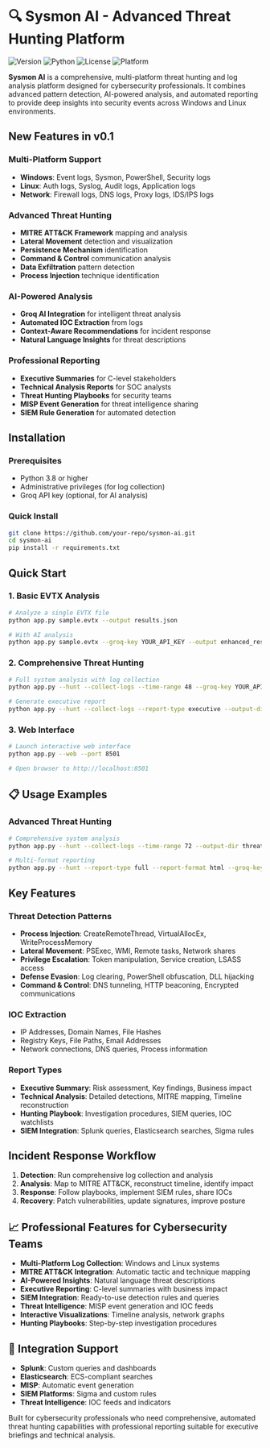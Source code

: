 # 🔍 Sysmon AI - Advanced Threat Hunting Platform

![Version](https://img.shields.io/badge/version-0.1-blue)
![Python](https://img.shields.io/badge/python-3.8+-green)
![License](https://img.shields.io/badge/license-MIT-green)
![Platform](https://img.shields.io/badge/platform-Windows%20%7C%20Linux-lightgrey)

**Sysmon AI** is a comprehensive, multi-platform threat hunting and log analysis platform designed for cybersecurity professionals. It combines advanced pattern detection, AI-powered analysis, and automated reporting to provide deep insights into security events across Windows and Linux environments.

## New Features in v0.1

### Multi-Platform Support
- **Windows**: Event logs, Sysmon, PowerShell, Security logs
- **Linux**: Auth logs, Syslog, Audit logs, Application logs
- **Network**: Firewall logs, DNS logs, Proxy logs, IDS/IPS logs

### Advanced Threat Hunting
- **MITRE ATT&CK Framework** mapping and analysis
- **Lateral Movement** detection and visualization
- **Persistence Mechanism** identification
- **Command & Control** communication analysis
- **Data Exfiltration** pattern detection
- **Process Injection** technique identification

### AI-Powered Analysis
- **Groq AI Integration** for intelligent threat analysis
- **Automated IOC Extraction** from logs
- **Context-Aware Recommendations** for incident response
- **Natural Language Insights** for threat descriptions

### Professional Reporting
- **Executive Summaries** for C-level stakeholders
- **Technical Analysis Reports** for SOC analysts
- **Threat Hunting Playbooks** for security teams
- **MISP Event Generation** for threat intelligence sharing
- **SIEM Rule Generation** for automated detection

## Installation

### Prerequisites
- Python 3.8 or higher
- Administrative privileges (for log collection)
- Groq API key (optional, for AI analysis)

### Quick Install
```bash
git clone https://github.com/your-repo/sysmon-ai.git
cd sysmon-ai
pip install -r requirements.txt
```

## Quick Start

### 1. Basic EVTX Analysis
```bash
# Analyze a single EVTX file
python app.py sample.evtx --output results.json

# With AI analysis
python app.py sample.evtx --groq-key YOUR_API_KEY --output enhanced_results.json
```

### 2. Comprehensive Threat Hunting
```bash
# Full system analysis with log collection
python app.py --hunt --collect-logs --time-range 48 --groq-key YOUR_API_KEY

# Generate executive report
python app.py --hunt --collect-logs --report-type executive --output-dir ./hunt_results
```

### 3. Web Interface
```bash
# Launch interactive web interface
python app.py --web --port 8501

# Open browser to http://localhost:8501
```

## 📋 Usage Examples

### Advanced Threat Hunting
```bash
# Comprehensive system analysis
python app.py --hunt --collect-logs --time-range 72 --output-dir threat_hunt_2024

# Multi-format reporting
python app.py --hunt --report-type full --report-format html --groq-key sk-xxx
```

## Key Features

### Threat Detection Patterns
- **Process Injection**: CreateRemoteThread, VirtualAllocEx, WriteProcessMemory
- **Lateral Movement**: PSExec, WMI, Remote tasks, Network shares
- **Privilege Escalation**: Token manipulation, Service creation, LSASS access
- **Defense Evasion**: Log clearing, PowerShell obfuscation, DLL hijacking
- **Command & Control**: DNS tunneling, HTTP beaconing, Encrypted communications

### IOC Extraction
- IP Addresses, Domain Names, File Hashes
- Registry Keys, File Paths, Email Addresses
- Network connections, DNS queries, Process information

### Report Types
- **Executive Summary**: Risk assessment, Key findings, Business impact
- **Technical Analysis**: Detailed detections, MITRE mapping, Timeline reconstruction
- **Hunting Playbook**: Investigation procedures, SIEM queries, IOC watchlists
- **SIEM Integration**: Splunk queries, Elasticsearch searches, Sigma rules

## Incident Response Workflow

1. **Detection**: Run comprehensive log collection and analysis
2. **Analysis**: Map to MITRE ATT&CK, reconstruct timeline, identify impact
3. **Response**: Follow playbooks, implement SIEM rules, share IOCs
4. **Recovery**: Patch vulnerabilities, update signatures, improve posture

## 📈 Professional Features for Cybersecurity Teams

- **Multi-Platform Log Collection**: Windows and Linux systems
- **MITRE ATT&CK Integration**: Automatic tactic and technique mapping
- **AI-Powered Insights**: Natural language threat descriptions
- **Executive Reporting**: C-level summaries with business impact
- **SIEM Integration**: Ready-to-use detection rules and queries
- **Threat Intelligence**: MISP event generation and IOC feeds
- **Interactive Visualizations**: Timeline analysis, network graphs
- **Hunting Playbooks**: Step-by-step investigation procedures

## 🔗 Integration Support

- **Splunk**: Custom queries and dashboards
- **Elasticsearch**: ECS-compliant searches
- **MISP**: Automatic event generation
- **SIEM Platforms**: Sigma and custom rules
- **Threat Intelligence**: IOC feeds and indicators

Built for cybersecurity professionals who need comprehensive, automated threat hunting capabilities with professional reporting suitable for executive briefings and technical analysis.
